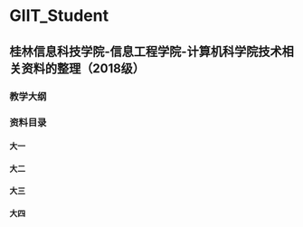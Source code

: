 # GIIT_Student
## 桂林信息科技学院-信息工程学院-计算机科学院技术相关资料的整理（2018级）
### 教学大纲
### 资料目录
#### 大一
#### 大二
#### 大三
#### 大四